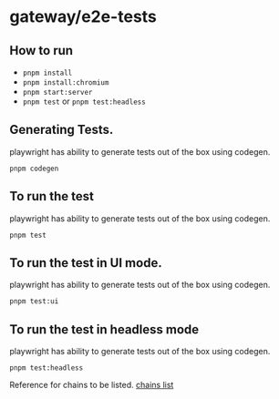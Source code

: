# gateway/e2e-tests

## How to run

- `pnpm install`
- `pnpm install:chromium`
- `pnpm start:server`
- `pnpm test` or `pnpm test:headless`


## Generating Tests.
 playwright has ability to generate tests out of the box using codegen.
 
```ssh
pnpm codegen
```

## To run the test
 playwright has ability to generate tests out of the box using codegen.
 
```ssh
pnpm test
```

## To run the test in UI mode.
 playwright has ability to generate tests out of the box using codegen.
 
```ssh
pnpm test:ui
```

## To run the test in headless mode
 playwright has ability to generate tests out of the box using codegen.
 
```ssh
pnpm test:headless
```

Reference for chains to be listed.
[chains list](https://github.com/wevm/viem/blob/main/src/chains/index.ts)
